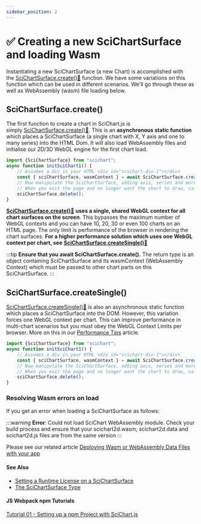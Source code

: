 ```yaml
---
sidebar_position: 2
---
```


# ✅ Creating a new SciChartSurface and loading Wasm

Instantiating a new SciChartSurface (a new Chart) is accomplished with the [SciChartSurface.create():blue_book:](https://www.scichart.com/documentation/js/current/typedoc/classes/scichartsurface.html#create) function. We have some variations on this function which can be used in different scenarios. We'll go through these as well as WebAssembly (wasm) file loading below.

SciChartSurface.create()
------------------------

The first function to create a chart in SciChart.js is simply [SciChartSurface.create():blue_book:](https://www.scichart.com/documentation/js/current/typedoc/classes/scichartsurface.html#create). This is an **asynchronous static function** which places a SciChartSurface (a single chart with X, Y axis and one to many series) into the HTML Dom. It will also load WebAssembly files and initialise our 2D/3D WebGL engine for the first chart load.

```ts
import {SciChartSurface} from "scichart";
async function initSciChart1() {
    // Assumes a div in your HTML <div id="scichart-div-1"></div>
    const { sciChartSurface, wasmContext } = await SciChartSurface.create("scichart-div-id");
    // Now manipulate the SciChartSurface, adding axis, series and more
    // When you exit the page and no longer want the chart to draw, call .delete() to free memory
    sciChartSurface.delete();
}
```

[**SciChartSurface.create()**:blue_book:](https://www.scichart.com/documentation/js/current/typedoc/classes/scichartsurface.html#create) **uses a single, shared WebGL context for all chart surfaces on the screen**. This bypasses the maximum number of WebGL contexts and you can have 10, 20, 30 or even 100 charts on an HTML page. The only limit is performance of the browser in rendering the chart surfaces. **For a higher performance solution which uses one WebGL context per chart, see** [**SciChartSurface.createSingle()**:blue_book:](https://www.scichart.com/documentation/js/current/typedoc/classes/scichartsurface.html#createsingle)

:::tip
**Ensure that you await SciChartSurface.create().** The return type is an object containing SciChartSurface and its wasmContext (WebAssembly Context) which must be passed to other chart parts on this SciChartSurface.
:::

SciChartSurface.createSingle()
------------------------------

[SciChartSurface.createSingle():blue_book:](https://www.scichart.com/documentation/js/current/typedoc/classes/scichartsurface.html#createsingle) is also an asynchronous static function which places a SciChartSurface into the DOM. However, this variation forces one WebGL context per chart. This can improve performance in multi-chart scenarios but you must obey the WebGL Context Limits per browser. More on this in our [Performance Tips](/docs/2d-charts/performance-tips/performance-tips-and-tricks) article.


```ts
import {SciChartSurface} from "scichart";
async function initSciChart1() {
    // Assumes a div in your HTML <div id="scichart-div-1"></div>
    const { sciChartSurface, wasmContext } = await SciChartSurface.createSingle("scichart-div-id");
    // Now manipulate the SciChartSurface, adding axis, series and more
    // When you exit the page and no longer want the chart to draw, call .delete() to free memory
    sciChartSurface.delete();
}
```

### Resolving Wasm errors on load

If you get an error when loading a SciChartSurface as follows:

:::warning
**Error**: Could not load SciChart WebAssembly module. Check your build process and ensure that your scichart2d.wasm, scichart2d.data and scichart2d.js files are from the same version
:::

Please see our related article [Deploying Wasm or WebAssembly Data Files with your app](/docs/2d-charts/surface/deploying-wasm)

#### See Also

* [Setting a Runtime License on a SciChartSurface](/docs/2d-charts/surface/runtime-license)
* [The SciChartSurface Type](/docs/2d-charts/surface/scichart-surface-type-overview)

#### JS Webpack npm Tutorials

[Tutorial 01 - Setting up a npm Project with SciChart.js](/docs/get-started/tutorials-js-npm-webpack/tutorial-01-setting-up-npm-project-with-scichart-js)
